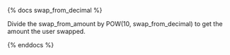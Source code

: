 {% docs swap_from_decimal %}

Divide the swap_from_amount by POW(10, swap_from_decimal) to get the amount the user swapped. 

{% enddocs %}